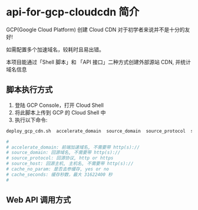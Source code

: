 # api-for-gcp-cloudcdn 简介
GCP(Google Cloud Platform) 创建 Cloud CDN 对于初学者来说并不是十分的友好! 

如需配置多个加速域名，较耗时且易出错。

本项目能通过「Shell 脚本」和 「API 接口」二种方式创建外部源站 CDN, 并统计域名信息


## 脚本执行方式

1. 登陆 GCP Console，打开 Cloud Shell
2. 将此脚本上传到 GCP 的 Cloud Shell 中
3. 执行以下命令:

```sh
deploy_gcp_cdn.sh  accelerate_domain  source_domain  source_protocol  source_host  cache_param  cache_seconds

#
# accelerate_domain: 前端加速域名, 不需要带 http(s)://
# source_domain: 回源域名, 不需要带 http(s)://
# source_protocol: 回源协议, http or https
# source_host: 回源主机, 主机名, 不需要带 http(s)://
# cache_no_param: 是否去参缓存, yes or no
# cache_seconds: 缓存秒数，最大 31622400 秒
#
```

## Web API 调用方式

